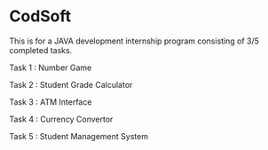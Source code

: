 # CodSoft

This is for a JAVA development internship program consisting of 3/5 completed tasks. 

Task 1 : Number Game

Task 2 : Student Grade Calculator

Task 3 : ATM Interface

Task 4 : Currency Convertor

Task 5 : Student Management System
